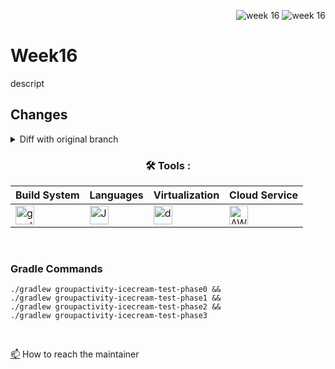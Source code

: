 <div align="right">
 
![week 16](https://img.shields.io/github/actions/workflow/status/Kyle-Gortych-Kenzie-Group-Work-T3/week16/main.yml?label=main) ![week 16](https://img.shields.io/github/actions/workflow/status/Kyle-Gortych-Kenzie-Group-Work-T3/week16/original.yml?label=original)

</div>

# Week16

descript

## Changes
<details>
<summary>Diff with original branch</summary>

<details>
<summary>blank.java</summary>
 
```diff
blank
```
</details>

</details>

<div align="center">
 
### :hammer_and_wrench: Tools :

| Build System | Languages | Virtualization | Cloud Service |
| ------------ | --------- | -------------- | ------------- |
| <img src="https://img.shields.io/badge/Gradle-white?style=plastic&logo=gradle&logoColor=black" title="gradle" alt="gradle" height="30"/> | <img src="https://custom-icon-badges.demolab.com/badge/Java-white.svg?&sytle=plastic&logo=java" title="Java" alt="Java" height="30"/> | <img src="https://img.shields.io/badge/Docker-white?style=plastic&logo=docker&logoColor=blue" title="docker" alt="docker" height="30"/> | <img src="https://img.shields.io/badge/AWS-white?style=plastic&logo=amazon-aws&logoColor=black" title="AWS" alt="AWS" height="30"/> |
</div>
<br>


### Gradle Commands 

```console
./gradlew groupactivity-icecream-test-phase0 &&
./gradlew groupactivity-icecream-test-phase1 &&
./gradlew groupactivity-icecream-test-phase2 &&
./gradlew groupactivity-icecream-test-phase3
```
<br>

<a href="your-gmail-link?">:mailbox:</a> How to reach the maintainer
